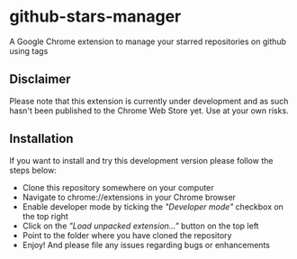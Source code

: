 # github-stars-manager
A Google Chrome extension to manage your starred repositories on github using tags

## Disclaimer
Please note that this extension is currently under development and as such hasn't been published to the Chrome Web Store yet.
Use at your own risks.

## Installation
If you want to install and try this development version please follow the steps below:

* Clone this repository somewhere on your computer
* Navigate to chrome://extensions in your Chrome browser
* Enable developer mode by ticking the *"Developer mode"* checkbox on the top right
* Click on the *"Load unpacked extension..."* button on the top left
* Point to the folder where you have cloned the repository
* Enjoy! And please file any issues regarding bugs or enhancements

